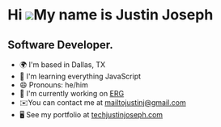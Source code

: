 

Hi ![](https://user-images.githubusercontent.com/18350557/176309783-0785949b-9127-417c-8b55-ab5a4333674e.gif)My name is Justin Joseph
=====================================================================================================================================


Software Developer.
----------------------------

* 🌍  I'm based in Dallas, TX
* 🧠  I'm learning everything JavaScript
* 😄 Pronouns: he/him
* 🚀  I'm currently working on [ERG](https://www.erg.com/)
* ✉️You can contact me at [mailtojustinj@gmail.com](mailto:mailtojustinj@gmail.com)
* 🖥️  See my portfolio at [techjustinjoseph.com](https://techjustinjoseph.com/)
